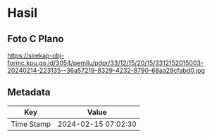 # Hasil

## Foto C Plano

https://sirekap-obj-formc.kpu.go.id/3054/pemilu/pdpr/33/12/15/20/15/3312152015003-20240214-223135--36a57219-8329-4232-8790-68aa29cfabd0.jpg


## Metadata

| Key        | Value               |
| ---------- | ------------------- |
| Time Stamp | 2024-02-15 07:02:30 |



